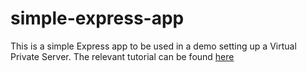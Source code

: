 # simple-express-app

This is a simple Express app to be used in a demo setting up a Virtual Private Server. The relevant tutorial can be found [here](https://www.youtube.com/watch?v=rXnjyo2NIHI)
